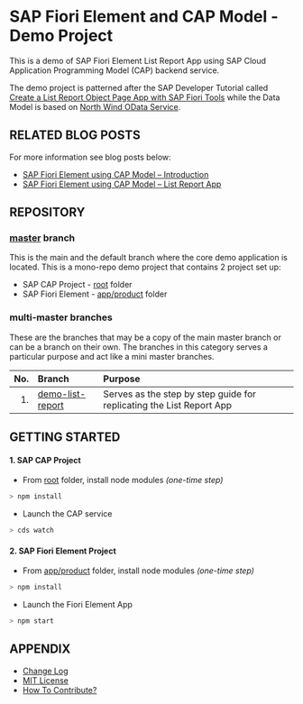 # SAP Fiori Element and CAP Model - Demo Project

This is a demo of SAP Fiori Element List Report App using SAP Cloud Application Programming Model (CAP) backend service.

The demo project is patterned after the SAP Developer Tutorial called [Create a List Report Object Page App with SAP Fiori Tools](https://developers.sap.com/group.fiori-tools-lrop.html) while the Data Model is based on [North Wind OData Service](https://services.odata.org/Experimental/OData/(S(5n1vtnh00l13aqltnijnoldh))/OData.svc/$metadata).

## RELATED BLOG POSTS

For more information see blog posts below:

- [SAP Fiori Element using CAP Model – Introduction](https://blogs.sap.com/2020/09/29/sap-fiori-element-using-cap-model-introduction/)
- [SAP Fiori Element using CAP Model – List Report App](https://blogs.sap.com/2020/10/19/sap-fiori-element-using-cap-model-list-report-app/)

## REPOSITORY

### [master](../../tree/master) branch
This is the main and the default branch where the core demo application is located. This is a mono-repo demo project that contains 2 project set up:
- SAP CAP Project - [root](../../tree/master) folder
- SAP Fiori Element - [app/product](./app/product) folder

### multi-master branches

These are the branches that may be a copy of the main master branch or can be a branch on their own. The branches in this category serves a particular purpose and act like a mini master branches.

| No. | Branch | Purpose |
| ---:|:------ |:------- |
| 1.  | [demo-list-report][branch-1] | Serves as the step by step guide for replicating the List Report App

[branch-1]: ../../tree/demo-list-report

## GETTING STARTED

#### 1. SAP CAP Project

- From [root](../../tree/master) folder, install node modules _(one-time step)_
```swift
> npm install
```
- Launch the CAP service
```swift
> cds watch
```

#### 2. SAP Fiori Element Project
- From [app/product](./app/product) folder, install node modules _(one-time step)_
```swift
> npm install
```
- Launch the Fiori Element App
```swift
> npm start
```

## APPENDIX

- [Change Log](CHANGELOG.md)
- [MIT License](LICENSE)
- [How To Contribute?](CONTRIBUTING.md)